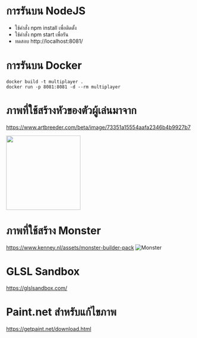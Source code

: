 # การรันบน NodeJS
- ใช้คำสั่ง  npm install   เพื่อติดตั้ง
- ใช้คำสั่ง  npm  start   เพื่อรัน
- ทดสอบ  http://localhost:8081/    
 
# การรันบน Docker

``` 
docker build -t multiplayer .
docker run -p 8081:8081 -d --rm multiplayer
```

# ภาพที่ใช้สร้างหัวของตัวผู้เล่นมาจาก
https://www.artbreeder.com/beta/image/73351a15554aafa2346b4b9927b7

<img src="https://artbreeder.b-cdn.net/imgs/73351a15554aafa2346b4b9927b7.jpeg" width="200" height="200">


# ภาพที่ใช้สร้าง Monster
https://www.kenney.nl/assets/monster-builder-pack 
![Monster](https://www.kenney.nl/assets/monster-builder-pack/sample.png)

# GLSL Sandbox
https://glslsandbox.com/

# Paint.net สำหรับแก้ไขภาพ
https://getpaint.net/download.html
